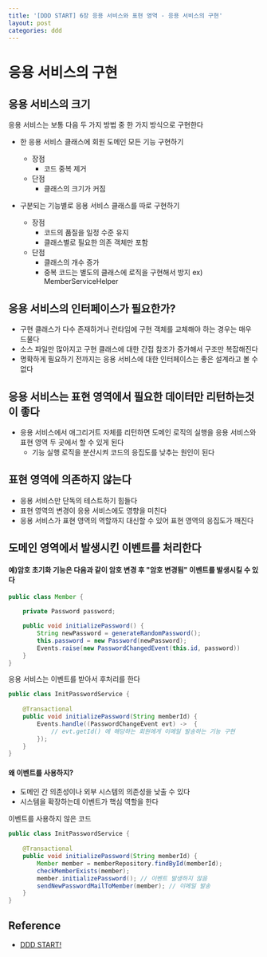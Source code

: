 ```yaml
---
title: '[DDD START] 6장 응용 서비스와 표현 영역 - 응용 서비스의 구현'
layout: post
categories: ddd
---
```


# 응용 서비스의 구현

## 응용 서비스의 크기
응용 서비스는 보통 다음 두 가지 방법 중 한 가지 방식으로 구현한다
- 한 응용 서비스 클래스에 회원 도메인 모든 기능 구현하기
    - 장점
        - 코드 중복 제거
    - 단점
        - 클래스의 크기가 커짐

- 구분되는 기능별로 응용 서비스 클래스를 따로 구현하기
    - 장점
        - 코드의 품질을 일정 수준 유지
        - 클래스별로 필요한 의존 객체만 포함
    - 단점
        - 클래스의 개수 증가
        - 중복 코드는 별도의 클래스에 로직을 구현해서 방지
            ex) MemberServiceHelper

## 응용 서비스의 인터페이스가 필요한가?
- 구현 클래스가 다수 존재하거나 런타임에 구현 객체를 교체해야 하는 경우는 매우 드물다
- 소스 파일만 많아지고 구현 클래스에 대한 간접 참조가 증가해서 구조만 복잡해진다
- 명확하게 필요하기 전까지는 응용 서비스에 대한 인터페이스는 좋은 설계라고 볼 수 없다

## 응용 서비스는 표현 영역에서 필요한 데이터만 리턴하는것이 좋다
- 응용 서비스에서 애그리거트 자체를 리턴하면 도메인 로직의 실행을 응용 서비스와 표현 영역 두 곳에서 할 수 있게 된다
    - 기능 실행 로직을 분산시켜 코드의 응집도를 낮추는 원인이 된다

## 표현 영역에 의존하지 않는다
- 응용 서비스만 단독의 테스트하기 힘들다
- 표현 영역의 변경이 응용 서비스에도 영향을 미친다
- 응용 서비스가 표현 영역의 역할까지 대신할 수 있어 표현 영역의 응집도가 깨진다

## 도메인 영역에서 발생시킨 이벤트를 처리한다
#### 예)암호 초기화 기능은 다음과 같이 암호 변경 후 "암호 변경됨" 이벤트를 발생시킬 수 있다
```java
public class Member {

    private Password password;

    public void initializePassword() {
        String newPassword = generateRandomPassword();
        this.password = new Password(newPassword);
        Events.raise(new PasswordChangedEvent(this.id, password))
    }
}
```
응용 서비스는 이벤트를 받아서 후처리를 한다
```java
public class InitPasswordService {
    
    @Transactional
    public void initializePassword(String memberId) {
        Events.handle((PasswordChangeEvent evt) ->  {
            // evt.getId() 에 해당하는 회원에게 이메일 발송하는 기능 구현
        });
    }
}
```

#### 왜 이벤트를 사용하지?
- 도메인 간 의존성이나 외부 시스템의 의존성을 낮출 수 있다
- 시스템을 확장하는데 이벤트가 핵심 역할을 한다

이벤트를 사용하지 않은 코드
```java
public class InitPasswordService {
    
    @Transactional
    public void initializePassword(String memberId) {
        Member member = memberRepository.findById(memberId);
        checkMemberExists(member);
        member.initializePassword(); // 이벤트 발생하지 않음
        sendNewPasswordMailToMember(member); // 이메일 발송 
    }
}
```


## Reference
- [DDD START!](http://www.yes24.com/Product/Goods/27750871?OzSrank=1)